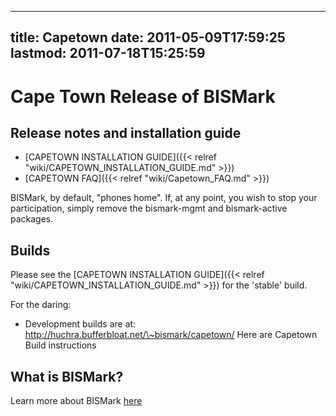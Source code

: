 
---
title: Capetown
date: 2011-05-09T17:59:25
lastmod: 2011-07-18T15:25:59
---
Cape Town Release of BISMark
============================

Release notes and installation guide
------------------------------------

-   [CAPETOWN INSTALLATION GUIDE]({{< relref "wiki/CAPETOWN_INSTALLATION_GUIDE.md" >}})
-   [CAPETOWN FAQ]({{< relref "wiki/Capetown_FAQ.md" >}})

BISMark, by default, "phones home". If, at any point, you wish to stop
your participation, simply remove the bismark-mgmt and bismark-active
packages.

Builds
------

Please see the [CAPETOWN INSTALLATION GUIDE]({{< relref "wiki/CAPETOWN_INSTALLATION_GUIDE.md" >}}) for the 'stable' build.

For the daring:

-   Development builds are at:
    http://huchra.bufferbloat.net/\~bismark/capetown/ Here are
    <link>Capetown Build</link> instructions

What is BISMark?
----------------

Learn more about BISMark [here](http://projectbismark.net)
